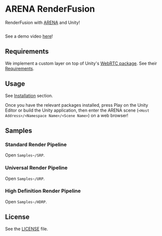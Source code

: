 # ARENA RenderFusion

RenderFusion with [ARENA](https://arenaxr.org/) and Unity!

<img alt="" src="Documentation~/images/demo.png">

See a demo video [here](https://www.youtube.com/watch?v=6mA4k9myuOM)!

## Requirements

We implement a custom layer on top of Unity's [WebRTC package](https://docs.unity3d.com/Packages/com.unity.webrtc@3.0/manual/index.html). See their [Requirements](https://docs.unity3d.com/Packages/com.unity.webrtc@3.0/manual/requirements.html).

## Usage

See [Installation](Documentation~/install.md) section.

Once you have the relevant packages installed, press Play on the Unity Editor or build the Unity application, then enter the ARENA scene (`<Host Address>/<Namespace Name>/<Scene Name>`) on a web browser!

## Samples

### Standard Render Pipeline
Open `Samples~/SRP`.

### Universal Render Pipeline
Open `Samples~/URP`.

### High Definition Render Pipeline
Open `Samples~/HDRP`.

## License
See the [LICENSE](LICENSE) file.
